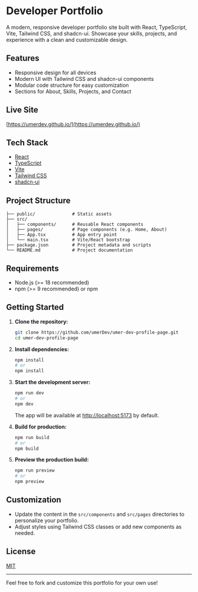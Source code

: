 # Developer Portfolio

A modern, responsive developer portfolio site built with React, TypeScript, Vite, Tailwind CSS, and shadcn-ui. Showcase your skills, projects, and experience with a clean and customizable design.

## Features

- Responsive design for all devices
- Modern UI with Tailwind CSS and shadcn-ui components
- Modular code structure for easy customization
- Sections for About, Skills, Projects, and Contact

## Live Site

[https://umerdev.github.io/](https://umerdev.github.io/)


## Tech Stack

- [React](https://react.dev/)
- [TypeScript](https://www.typescriptlang.org/)
- [Vite](https://vitejs.dev/)
- [Tailwind CSS](https://tailwindcss.com/)
- [shadcn-ui](https://ui.shadcn.com/)

## Project Structure

```
├── public/              # Static assets
├── src/
│   ├── components/      # Reusable React components
│   ├── pages/           # Page components (e.g. Home, About)
│   ├── App.tsx          # App entry point
│   └── main.tsx         # Vite/React bootstrap
├── package.json         # Project metadata and scripts
└── README.md            # Project documentation
```

## Requirements

- Node.js (>= 18 recommended)
- npm (>= 9 recommended) or npm

## Getting Started

1. **Clone the repository:**

   ```sh
   git clone https://github.com/umerDev/umer-dev-profile-page.git
   cd umer-dev-profile-page
   ```

2. **Install dependencies:**

   ```sh
   npm install
   # or
   npm install
   ```

3. **Start the development server:**

   ```sh
   npm run dev
   # or
   npm dev
   ```

   The app will be available at [http://localhost:5173](http://localhost:5173) by default.

4. **Build for production:**

   ```sh
   npm run build
   # or
   npm build
   ```

5. **Preview the production build:**

   ```sh
   npm run preview
   # or
   npm preview
   ```

## Customization

- Update the content in the `src/components` and `src/pages` directories to personalize your portfolio.
- Adjust styles using Tailwind CSS classes or add new components as needed.

## License

[MIT](LICENSE)

---

Feel free to fork and customize this portfolio for your own use!
